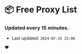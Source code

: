 # :package: Free Proxy List
### Updated every 15 minutes.

- Last updated: `2024-07-25 23:06`

:heart:
